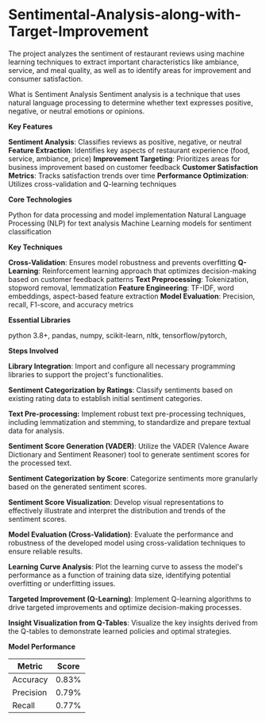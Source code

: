 # Sentimental-Analysis-along-with-Target-Improvement
The project analyzes the sentiment of restaurant reviews using machine learning techniques to extract important characteristics like ambiance, service, and meal quality, as well as to identify areas for improvement and consumer satisfaction.

What is Sentiment Analysis
Sentiment analysis is a technique that uses natural language processing to determine whether text expresses positive, negative, or neutral emotions or opinions.

**Key Features**

**Sentiment Analysis**: Classifies reviews as positive, negative, or neutral
**Feature Extraction**: Identifies key aspects of restaurant experience (food, service, ambiance, price)
**Improvement Targeting**: Prioritizes areas for business improvement based on customer feedback
**Customer Satisfaction Metrics**: Tracks satisfaction trends over time
**Performance Optimization**: Utilizes cross-validation and Q-learning techniques

**Core Technologies**

Python for data processing and model implementation
Natural Language Processing (NLP) for text analysis
Machine Learning models for sentiment classification

**Key Techniques**

**Cross-Validation**: Ensures model robustness and prevents overfitting
**Q-Learning**: Reinforcement learning approach that optimizes decision-making based on customer feedback patterns
**Text Preprocessing**: Tokenization, stopword removal, lemmatization
**Feature Engineering**: TF-IDF, word embeddings, aspect-based feature extraction
**Model Evaluation**: Precision, recall, F1-score, and accuracy metrics

**Essential Libraries**


python 3.8+,
pandas,
numpy,
scikit-learn,
nltk,
tensorflow/pytorch,

**Steps Involved**

**Library Integration**: Import and configure all necessary programming libraries to support the project's functionalities.

**Sentiment Categorization by Ratings**: Classify sentiments based on existing rating data to establish initial sentiment categories.

**Text Pre-processing:** Implement robust text pre-processing techniques, including lemmatization and stemming, to standardize and prepare textual data for analysis.

**Sentiment Score Generation (VADER)**: Utilize the VADER (Valence Aware Dictionary and Sentiment Reasoner) tool to generate sentiment scores for the processed text.

**Sentiment Categorization by Score**: Categorize sentiments more granularly based on the generated sentiment scores.

**Sentiment Score Visualization**: Develop visual representations to effectively illustrate and interpret the distribution and trends of the sentiment scores.

**Model Evaluation (Cross-Validation)**: Evaluate the performance and robustness of the developed model using cross-validation techniques to ensure reliable results.

**Learning Curve Analysis**: Plot the learning curve to assess the model's performance as a function of training data size, identifying potential overfitting or underfitting issues.

**Targeted Improvement (Q-Learning)**: Implement Q-learning algorithms to drive targeted improvements and optimize decision-making processes.

**Insight Visualization from Q-Tables**: Visualize the key insights derived from the Q-tables to demonstrate learned policies and optimal strategies.

**Model Performance**

|Metric    |Score |
|----------|------|
|Accuracy  |0.83% |
|Precision |0.79% |
|Recall    |0.77% |
